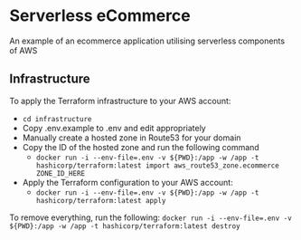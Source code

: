 # Serverless eCommerce
An example of an ecommerce application utilising serverless components of AWS

## Infrastructure

To apply the Terraform infrastructure to your AWS account:

* `cd infrastructure`
* Copy .env.example to .env and edit appropriately
* Manually create a hosted zone in Route53 for your domain
* Copy the ID of the hosted zone and run the following command
  * `docker run -i --env-file=.env -v ${PWD}:/app -w /app -t hashicorp/terraform:latest import aws_route53_zone.ecommerce ZONE_ID_HERE`
* Apply the Terraform configuration to your AWS account:
  * `docker run -i --env-file=.env -v ${PWD}:/app -w /app -t hashicorp/terraform:latest apply`

To remove everything, run the following:
`docker run -i --env-file=.env -v ${PWD}:/app -w /app -t hashicorp/terraform:latest destroy`